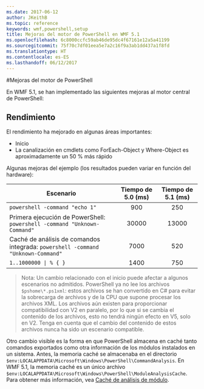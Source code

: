 ```yaml
---
ms.date: 2017-06-12
author: JKeithB
ms.topic: reference
keywords: wmf,powershell,setup
title: Mejoras del motor de PowerShell en WMF 5.1
ms.openlocfilehash: 6c8000ccfc59ab46de95dc4f67161e12a5a41199
ms.sourcegitcommit: 75f70c7df01eea5e7a2c16f9a3ab1dd437a1f8fd
ms.translationtype: HT
ms.contentlocale: es-ES
ms.lasthandoff: 06/12/2017
---
```

#<a name="powershell-engine-improvements"></a>Mejoras del motor de PowerShell

En WMF 5.1, se han implementado las siguientes mejoras al motor central de PowerShell:


## <a name="performance"></a>Rendimiento ##

El rendimiento ha mejorado en algunas áreas importantes:

- Inicio
- La canalización en cmdlets como ForEach-Object y Where-Object es aproximadamente un 50 % más rápido 

Algunas mejoras del ejemplo (los resultados pueden variar en función del hardware): 

| Escenario | Tiempo de 5.0 (ms) | Tiempo de 5.1 (ms) |
| -------- | :---------------: | :---------------: |
| `powershell -command "echo 1"` | 900 | 250 |
| Primera ejecución de PowerShell: `powershell -command "Unknown-Command"` | 30000 | 13000 |
| Caché de análisis de comandos integrada: `powershell -command "Unknown-Command"` | 7000 | 520 |
| <code>1..1000000 &#124; % { }</code> | 1400 | 750 |
  
> Nota: Un cambio relacionado con el inicio puede afectar a algunos escenarios no admitidos. 
> PowerShell ya no lee los archivos `$pshome\*.ps1xml`: estos archivos se han convertido en C# para evitar la sobrecarga de archivos y de la CPU que supone procesar los archivos XML. 
Los archivos aún existen para proporcionar compatibilidad con V2 en paralelo, por lo que si se cambia el contenido de los archivos, esto no tendrá ningún efecto en V5, solo en V2. 
Tenga en cuenta que el cambio del contenido de estos archivos nunca ha sido un escenario compatible.

Otro cambio visible es la forma en que PowerShell almacena en caché tanto comandos exportados como otra información de los módulos instalados en un sistema. Antes, la memoria caché se almacenaba en el directorio `$env:LOCALAPPDATA\Microsoft\Windows\PowerShell\CommandAnalysis`. En WMF 5.1, la memoria caché es un único archivo `$env:LOCALAPPDATA\Microsoft\Windows\PowerShell\ModuleAnalysisCache`.
Para obtener más información, vea [Caché de análisis de módulo](scenarios-features.md#module-analysis-cache).

